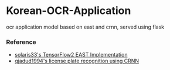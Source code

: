 # Korean-OCR-Application
ocr application model based on east and crnn, served using flask

### Reference
- [solaris33's TensorFlow2 EAST Implementation](https://github.com/solaris33/EAST-tf2)
- [qjadud1994's license plate recognition using CRNN](https://github.com/qjadud1994/CRNN-Keras)

